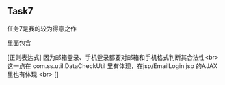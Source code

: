 
## Task7

任务7是我的较为得意之作   

里面包含 

[正则表达式] 因为邮箱登录、手机登录都要对邮箱和手机格式判断其合法性\<br>
这一点在 com.ss.util.DataCheckUtil 里有体现，在jsp/EmailLogin.jsp 的AJAX里也有体现
\<br>
[]
